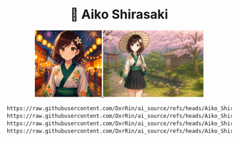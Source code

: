 <h1 align="center">🌸 Aiko Shirasaki</h1>

<div align="center">
  <a href="https://raw.githubusercontent.com/DxrRin/ai_source/refs/heads/Aiko_Shirasaki/image/aiko_avatar.webp" target="_blank">
    <img src="image/aiko_avatar.webp" width="150"/>
  </a>
  <a href="https://raw.githubusercontent.com/DxrRin/ai_source/refs/heads/Aiko_Shirasaki/image/aiko_background.webp" target="_blank">
    <img src="image/aiko_background.webp" width="225"/>
  </a>
</div>

```bash
https://raw.githubusercontent.com/DxrRin/ai_source/refs/heads/Aiko_Shirasaki/image/aiko_avatar.webp
https://raw.githubusercontent.com/DxrRin/ai_source/refs/heads/Aiko_Shirasaki/image/aiko_avatar.png
https://raw.githubusercontent.com/DxrRin/ai_source/refs/heads/Aiko_Shirasaki/image/aiko_background.webp
https://raw.githubusercontent.com/DxrRin/ai_source/refs/heads/Aiko_Shirasaki/image/aiko_background.png
```

